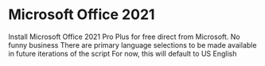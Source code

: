 # Microsoft Office 2021

Install Microsoft Office 2021 Pro Plus for free direct from Microsoft. No funny business
There are primary language selections to be made available in future iterations of the script
For now, this will default to US English
